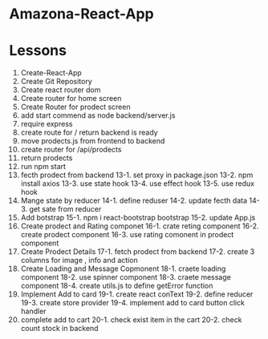 # Amazona-React-App

# Lessons

1. Create-React-App
2. Create Git Repository
3. Create react router dom
4. Create router for home screen
5. Create Router for prodect screen
6. add start commend as node backend/server.js
7. require express
8. create route for / return backend is ready
9. move prodects.js from frontend to backend
10. create router for /api/prodects
11. return prodects
12. run npm start
13. fecth prodect from backend
    13-1. set proxy in package.json
    13-2. npm install axios
    13-3. use state hook
    13-4. use effect hook
    13-5. use redux hook
14. Mange state by reducer
    14-1. define reduser
    14-2. update fecth data
    14-3. get sate from reducer
15. Add botstrap
    15-1. npm i react-bootstrap bootstrap
    15-2. update App.js
16. Create prodect and Rating componet
    16-1. crate reting component
    16-2. create prodect component
    16-3. use rating comonent in prodect component
17. Create Prodect Details
    17-1. fetch prodect from backend
    17-2. create 3 columns for image , info and action
18. Create Loading and Message Copmonent
    18-1. craete loading component
    18-2. use spinner component
    18-3. craete message component
    18-4. create utils.js to define getError function
19. Implement Add to card
    19-1. create react conText
    19-2. define reducer
    19-3. create store provider
    19-4. implement add to card button click handler
20. complete add to cart
    20-1. check exist item in the cart
    20-2. check count stock in backend
